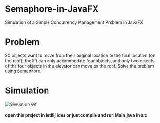 # Semaphore-in-JavaFX
Simulation of a Simple Concurrency Management Problem in JavaFX

# Problem 
20 objects want to move from their original location to the final location (on the roof); the lift can only accommodate four objects, and only two objects of the four objects in the elevator can move on the roof.
Solve the problem using Semaphore.

# Simulation 
![Simuation Gif](https://github.com/alirajabzadeh/Semaphore-in-JavaFX/blob/master/ezgif.com-resize.gif)

#### open this project in intllij idea or just compile and run Main.java in src

